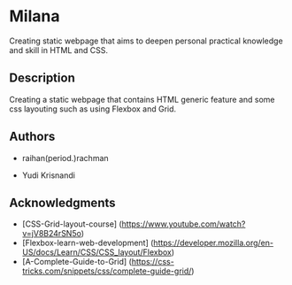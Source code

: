 # Milana

Creating static webpage that aims to deepen personal practical knowledge and skill in HTML and CSS.

## Description

Creating a static webpage that contains HTML generic feature and some css layouting such as using Flexbox and Grid.

## Authors

* raihan(period.)rachman

* Yudi Krisnandi

## Acknowledgments

* [CSS-Grid-layout-course] (https://www.youtube.com/watch?v=jV8B24rSN5o)
* [Flexbox-learn-web-development] (https://developer.mozilla.org/en-US/docs/Learn/CSS/CSS_layout/Flexbox)
* [A-Complete-Guide-to-Grid] (https://css-tricks.com/snippets/css/complete-guide-grid/)
